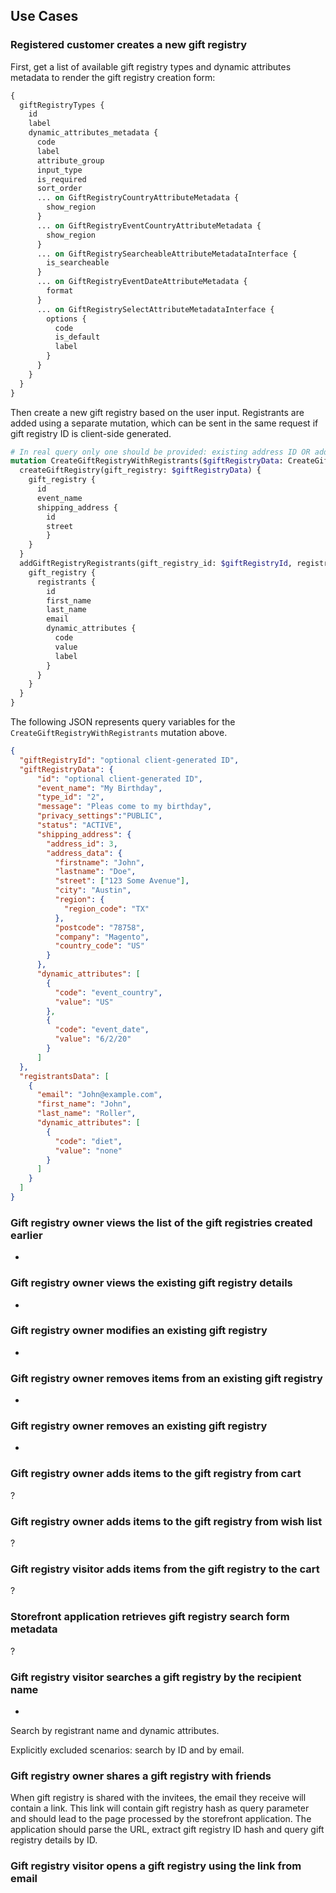 ## Use Cases

### Registered customer creates a new gift registry

First, get a list of available gift registry types and dynamic attributes metadata to render the gift registry creation form:
```graphql
{
  giftRegistryTypes {
    id
    label
    dynamic_attributes_metadata {
      code
      label
      attribute_group
      input_type
      is_required
      sort_order
      ... on GiftRegistryCountryAttributeMetadata {
        show_region
      }
      ... on GiftRegistryEventCountryAttributeMetadata {
        show_region
      }
      ... on GiftRegistrySearcheableAttributeMetadataInterface {
        is_searcheable
      }
      ... on GiftRegistryEventDateAttributeMetadata {
        format
      }
      ... on GiftRegistrySelectAttributeMetadataInterface {
        options {
          code
          is_default
          label
        }
      }
    }
  }
}
``` 

Then create a new gift registry based on the user input. Registrants are added using a separate mutation, which can be sent in the same request if gift registry ID is client-side generated.
```graphql
# In real query only one should be provided: existing address ID OR address data
mutation CreateGiftRegistryWithRegistrants($giftRegistryData: CreateGiftRegistryInput!, $giftRegistryId: ID!, $registrantsData: [AddGiftRegistryRegistrantInput!]!) {
  createGiftRegistry(gift_registry: $giftRegistryData) {
    gift_registry {
      id
      event_name
      shipping_address {
        id
      	street
    	}
    }
  }
  addGiftRegistryRegistrants(gift_registry_id: $giftRegistryId, registrants: $registrantsData) {
    gift_registry {
      registrants {
        id
        first_name
        last_name
        email
        dynamic_attributes {
          code
          value
          label
        }
      }
    }
  }
}
```
The following JSON represents query variables for the `CreateGiftRegistryWithRegistrants` mutation above.
```json
{
  "giftRegistryId": "optional client-generated ID",
  "giftRegistryData": {
      "id": "optional client-generated ID",
      "event_name": "My Birthday",
      "type_id": "2",
      "message": "Pleas come to my birthday",
      "privacy_settings":"PUBLIC",
      "status": "ACTIVE",
      "shipping_address": {
        "address_id": 3,
        "address_data": {
          "firstname": "John",
          "lastname": "Doe",
          "street": ["123 Some Avenue"],
          "city": "Austin",
          "region": {
            "region_code": "TX"
          },
          "postcode": "78758",
          "company": "Magento",
          "country_code": "US"
        }
      },
      "dynamic_attributes": [
        {
          "code": "event_country",
          "value": "US"
        },
        {
          "code": "event_date",
          "value": "6/2/20"
        }
      ]
  },
  "registrantsData": [
    {
      "email": "John@example.com",
      "first_name": "John",
      "last_name": "Roller",
      "dynamic_attributes": [
        {
          "code": "diet",
          "value": "none"
        }
      ]
    }
  ]
}
```

### Gift registry owner views the list of the gift registries created earlier

+

### Gift registry owner views the existing gift registry details

+

### Gift registry owner modifies an existing gift registry

+

### Gift registry owner removes items from an existing gift registry

+

### Gift registry owner removes an existing gift registry

+

### Gift registry owner adds items to the gift registry from cart

?

### Gift registry owner adds items to the gift registry from wish list

?

### Gift registry visitor adds items from the gift registry to the cart

?

### Storefront application retrieves gift registry search form metadata

?

### Gift registry visitor searches a gift registry by the recipient name

+
Search by registrant name and dynamic attributes.
 
Explicitly excluded scenarios: search by ID and by email. 


### Gift registry owner shares a gift registry with friends

When gift registry is shared with the invitees, the email they receive will contain a link. 
This link will contain gift registry hash as query parameter and should lead to the page processed by the storefront application. 
The application should parse the URL, extract gift registry ID hash and query gift registry details by ID. 


### Gift registry visitor opens a gift registry using the link from email


